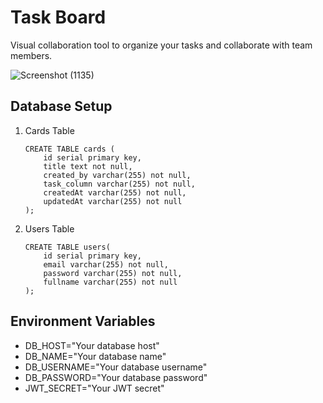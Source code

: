 # Task Board

Visual collaboration tool to organize your tasks and collaborate with team members.

![Screenshot (1135)](https://user-images.githubusercontent.com/56733093/116225517-92246800-a76f-11eb-80eb-c245c1a34252.png)

## Database Setup

1. Cards Table
   ```
   CREATE TABLE cards (
       id serial primary key,
       title text not null,
       created_by varchar(255) not null,
       task_column varchar(255) not null,
       createdAt varchar(255) not null,
       updatedAt varchar(255) not null
   );
   ```
2. Users Table
   ```
   CREATE TABLE users(
       id serial primary key,
       email varchar(255) not null,
       password varchar(255) not null,
       fullname varchar(255) not null
   );
   ```

## Environment Variables

- DB_HOST="Your database host"
- DB_NAME="Your database name"
- DB_USERNAME="Your database username"
- DB_PASSWORD="Your database password"
- JWT_SECRET="Your JWT secret"
